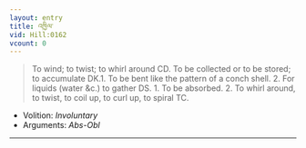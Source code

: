 ```yaml
---
layout: entry
title: འཁྱིལ་
vid: Hill:0162
vcount: 0
---
```

> To wind; to twist; to whirl around CD\. To be collected or to be stored; to accumulate DK\.1\. To be bent like the pattern of a conch shell\. 2\. For liquids (water &c\.) to gather DS\. 1\. To be absorbed\. 2\. To whirl around, to twist, to coil up, to curl up, to spiral TC\.

* Volition: _Involuntary_
* Arguments: _Abs-Obl_

---

